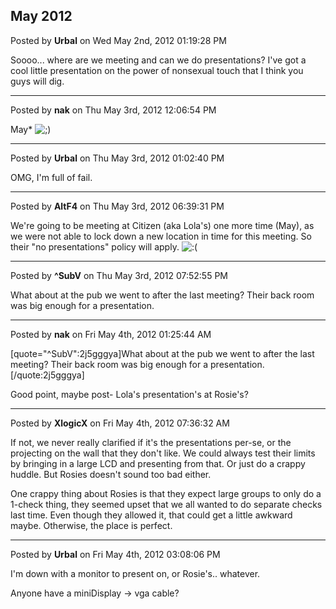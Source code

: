## May 2012
Posted by **Urbal** on Wed May 2nd, 2012 01:19:28 PM

Soooo... where are we meeting and can we do presentations? I've got a cool little presentation on the power of nonsexual touch that I think you guys will dig.

--------------------------------------------------------------------------------

Posted by **nak** on Thu May 3rd, 2012 12:06:54 PM

May* <!-- s;) --><img src="{SMILIES_PATH}/icon_e_wink.gif" alt=";)" title="Wink" /><!-- s;) -->

--------------------------------------------------------------------------------

Posted by **Urbal** on Thu May 3rd, 2012 01:02:40 PM

OMG, I'm full of fail.

--------------------------------------------------------------------------------

Posted by **AltF4** on Thu May 3rd, 2012 06:39:31 PM

We're going to be meeting at Citizen (aka Lola's) one more time (May), as we were not able to lock down a new location in time for this meeting. So their "no presentations" policy will apply. <!-- s:( --><img src="{SMILIES_PATH}/icon_e_sad.gif" alt=":(" title="Sad" /><!-- s:( -->

--------------------------------------------------------------------------------

Posted by **^SubV** on Thu May 3rd, 2012 07:52:55 PM

What about at the pub we went to after the last meeting?  Their back room was big enough for a presentation.

--------------------------------------------------------------------------------

Posted by **nak** on Fri May 4th, 2012 01:25:44 AM

[quote="^SubV":2j5gggya]What about at the pub we went to after the last meeting?  Their back room was big enough for a presentation.[/quote:2j5gggya]

Good point, maybe post- Lola's presentation's at Rosie's?

--------------------------------------------------------------------------------

Posted by **XlogicX** on Fri May 4th, 2012 07:36:32 AM

If not, we never really clarified if it's the presentations per-se, or the projecting on the wall that they don't like. We could always test their limits by bringing in a large LCD and presenting from that. Or just do a crappy huddle. But Rosies doesn't sound too bad either.

One crappy thing about Rosies is that they expect large groups to only do a 1-check thing, they seemed upset that we all wanted to do separate checks last time. Even though they allowed it, that could get a little awkward maybe. Otherwise, the place is perfect.

--------------------------------------------------------------------------------

Posted by **Urbal** on Fri May 4th, 2012 03:08:06 PM

I'm down with a monitor to present on, or Rosie's.. whatever.

Anyone have a miniDisplay -> vga cable?
